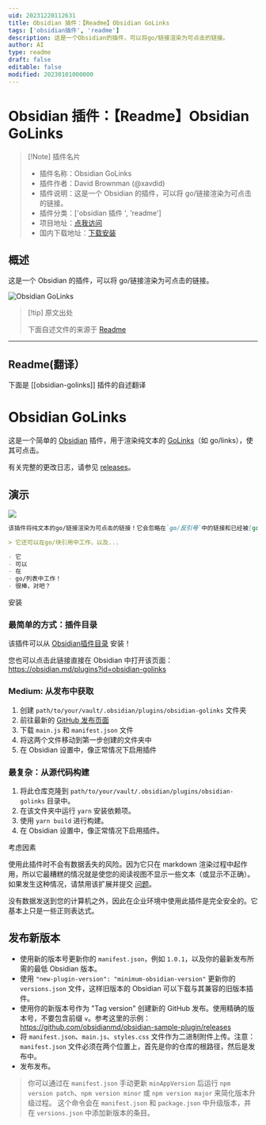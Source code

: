 ```yaml
---
uid: 20231220112631
title: Obsidian 插件：【Readme】Obsidian GoLinks
tags: ['obsidian插件', 'readme']
description: 这是一个Obsidian的插件，可以将go/链接渲染为可点击的链接。
author: AI
type: readme
draft: false
editable: false
modified: 20230101000000
---
```


# Obsidian 插件：【Readme】Obsidian GoLinks

> [!Note] 插件名片
> - 插件名称：Obsidian GoLinks
> - 插件作者：David Brownman (@xavdid)
> - 插件说明：这是一个 Obsidian 的插件，可以将 go/链接渲染为可点击的链接。
> - 插件分类：['obsidian 插件 ', 'readme']
> - 项目地址：[点我访问](https://github.com/xavdid/obsidian-golinks)
> - 国内下载地址：[下载安装](https://pkmer.cn/products/plugin/pluginMarket/?obsidian-golinks)

## 概述

这是一个 Obsidian 的插件，可以将 go/链接渲染为可点击的链接。

![Obsidian GoLinks](https://cdn.pkmer.cn/covers/obsidian-golinks.png!pkmer)

> [!tip] 原文出处
>
>下面自述文件的来源于 [Readme](https://ghproxy.net/https://raw.githubusercontent.com/xavdid/obsidian-golinks/master/README.md)

---

## Readme(翻译）

下面是 [[obsidian-golinks]] 插件的自述翻译

# Obsidian GoLinks

这是一个简单的 [Obsidian](https://obsidian.md) 插件，用于渲染纯文本的 [GoLinks](https://www.golinks.io/)（如 go/links），使其可点击。

有关完整的更改日志，请参见 [releases](https://github.com/xavdid/obsidian-golinks/releases)。

## 演示

![](https://cdn.pkmer.cn/covers/obsidian-golinks_1_0.png!pkmer)

```markdown
该插件将纯文本的go/链接渲染为可点击的链接！它会忽略在`go/反引号`中的链接和已经被[go/链接化](http://go/链接化)的链接。

> 它还可以在go/块引用中工作，以及...

- 它
- 可以
- 在
- go/列表中工作！
- 很棒，对吧？
```

安装

### 最简单的方式：插件目录

该插件可以从 [Obsidian插件目录](https://obsidian.md/plugins?search=golinks) 安装！

您也可以点击此链接直接在 Obsidian 中打开该页面：<https://obsidian.md/plugins?id=obsidian-golinks>

### Medium: 从发布中获取

1. 创建 `path/to/your/vault/.obsidian/plugins/obsidian-golinks` 文件夹
2. 前往最新的 [GitHub 发布页面](https://github.com/xavdid/obsidian-golinks/releases)
3. 下载 `main.js` 和 `manifest.json` 文件
4. 将这两个文件移动到第一步创建的文件夹中
5. 在 Obsidian 设置中，像正常情况下启用插件

### 最复杂：从源代码构建

1. 将此仓库克隆到 `path/to/your/vault/.obsidian/plugins/obsidian-golinks` 目录中。
2. 在该文件夹中运行 `yarn` 安装依赖项。
3. 使用 `yarn build` 进行构建。
4. 在 Obsidian 设置中，像正常情况下启用插件。

考虑因素

使用此插件时不会有数据丢失的风险。因为它只在 markdown 渲染过程中起作用，所以它最糟糕的情况就是使您的阅读视图不显示一些文本（或显示不正确）。如果发生这种情况，请禁用该扩展并提交 [问题](https://github.com/xavdid/obsidian-golinks/issues)。

没有数据发送到您的计算机之外，因此在企业环境中使用此插件是完全安全的。它基本上只是一些正则表达式。

## 发布新版本

- 使用新的版本号更新你的 `manifest.json`，例如 `1.0.1`，以及你的最新发布所需的最低 Obsidian 版本。
- 使用 `"new-plugin-version": "minimum-obsidian-version"` 更新你的 `versions.json` 文件，这样旧版本的 Obsidian 可以下载与其兼容的旧版本插件。
- 使用你的新版本号作为 "Tag version" 创建新的 GitHub 发布。使用精确的版本号，不要包含前缀 `v`。参考这里的示例：<https://github.com/obsidianmd/obsidian-sample-plugin/releases>
- 将 `manifest.json`、`main.js`、`styles.css` 文件作为二进制附件上传。注意：`manifest.json` 文件必须在两个位置上，首先是你的仓库的根路径，然后是发布中。
- 发布发布。

> 你可以通过在 `manifest.json` 手动更新 `minAppVersion` 后运行 `npm version patch`、`npm version minor` 或 `npm version major` 来简化版本升级过程。
> 这个命令会在 `manifest.json` 和 `package.json` 中升级版本，并在 `versions.json` 中添加新版本的条目。